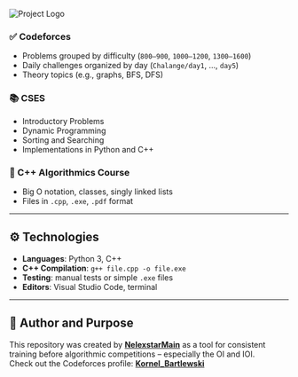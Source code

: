 ![Project Logo](Resources/logo.png)

### ✅ Codeforces
- Problems grouped by difficulty (`800–900`, `1000–1200`, `1300–1600`)
- Daily challenges organized by day (`Chalange/day1`, ..., `day5`)
- Theory topics (e.g., graphs, BFS, DFS)

### 📚 CSES
- Introductory Problems  
- Dynamic Programming  
- Sorting and Searching  
- Implementations in Python and C++

### 🧠 C++ Algorithmics Course
- Big O notation, classes, singly linked lists  
- Files in `.cpp`, `.exe`, `.pdf` format

---

## ⚙️ Technologies

- **Languages**: Python 3, C++  
- **C++ Compilation**: `g++ file.cpp -o file.exe`  
- **Testing**: manual tests or simple `.exe` files  
- **Editors**: Visual Studio Code, terminal

---

## 📅 Author and Purpose

This repository was created by **[NelexstarMain](https://github.com/NelexstarMain)** as a tool for consistent training before algorithmic competitions – especially the OI and IOI.  
Check out the Codeforces profile: **[Kornel_Bartlewski](https://codeforces.com/profile/Kornel_Bartlewski)**

## 